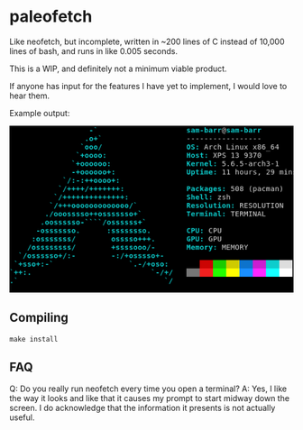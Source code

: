 paleofetch
==========

Like neofetch, but incomplete, written in ~200 lines of C instead of 10,000 lines of bash,
and runs in like 0.005 seconds.

This is a WIP, and definitely not a minimum viable product.

If anyone has input for the features I have yet to implement, I would love to hear them.

Example output:

![example output](example.png)

Compiling
---------

    make install

FAQ
---

Q: Do you really run neofetch every time you open a terminal?
A: Yes, I like the way it looks and like that it causes my prompt to start midway
down the screen. I do acknowledge that the information it presents is not actually useful.
